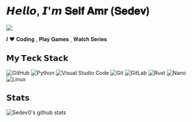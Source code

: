 #  𝙃𝙚𝙡𝙡𝙤, 𝙄'𝙢 𝐒𝐞𝐢𝐟 𝐀𝐦𝐫 (𝐒𝐞𝐝𝐞𝐯)

[![](https://img.shields.io/badge/-@Sedev0-%23181717?style=flat-square&logo=github)](https://github.com/Sedev0)

𝑰 ❤️ 𝐂𝐨𝐝𝐢𝐧𝐠 , 𝐏𝐥𝐚𝐲 𝐆𝐚𝐦𝐞𝐬 , 𝐖𝐚𝐭𝐜𝐡 𝐒𝐞𝐫𝐢𝐞𝐬

## 𝗠𝘆 𝗧𝗲𝗰𝗸 𝗦𝘁𝗮𝗰𝗸

![GitHub](https://img.shields.io/badge/github-%23121011.svg?style=for-the-badge&logo=github&logoColor=white)
![Python](https://img.shields.io/badge/python-3670A0?style=for-the-badge&logo=python&logoColor=ffdd54)
![Visual Studio Code](https://img.shields.io/badge/Visual%20Studio%20Code-0078d4.svg?style=for-the-badge&logo=visual-studio-code&logoColor=white)
![Git](https://img.shields.io/badge/git-%23F05033.svg?style=for-the-badge&logo=git&logoColor=white)
![GitLab](https://img.shields.io/badge/gitlab-%23181717.svg?style=for-the-badge&logo=gitlab&logoColor=white)
![Rust](https://img.shields.io/badge/rust-%23000000.svg?style=for-the-badge&logo=rust&logoColor=white)
![Nano](https://img.shields.io/badge/nano-4A90E2?style=for-the-badge&logoColor=white)
![Linux](https://img.shields.io/badge/Linux-FCC624?style=for-the-badge&logo=linux&logoColor=black)

## 𝗦𝘁𝗮𝘁𝘀

![Sedev0's github stats](https://github-readme-stats.vercel.app/api?username=Sedev0&show_icons=true&theme=dracula)

